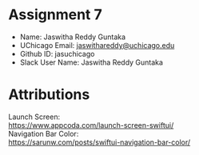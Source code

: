 # Assignment 7

- Name: Jaswitha Reddy Guntaka
- UChicago Email: jaswithareddy@uchicago.edu
- Github ID: jasuchicago
- Slack User Name: Jaswitha Reddy Guntaka

# Attributions

Launch Screen: <br>
https://www.appcoda.com/launch-screen-swiftui/ <br>
Navigation Bar Color: <br>
https://sarunw.com/posts/swiftui-navigation-bar-color/
